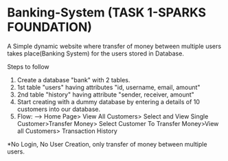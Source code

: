 # Banking-System (TASK 1-SPARKS FOUNDATION)
A Simple dynamic website where transfer of money between multiple users takes place(Banking System) for the users stored in Database.


Steps to follow

1) Create a database "bank" with 2 tables.
2) 1st table "users" having attributes "id, username, email, amount"
3) 2nd table "history" having attribute "sender, receiver, amount"
4) Start creating with a dummy database by entering a details of 10 customers into our database.
5) Flow: --> Home Page> View All Customers> Select and View Single Customer>Transfer Money> Select Customer To Transfer Money>View all Customers> Transaction History


*No Login, No User Creation, only transfer of money between multiple users.

